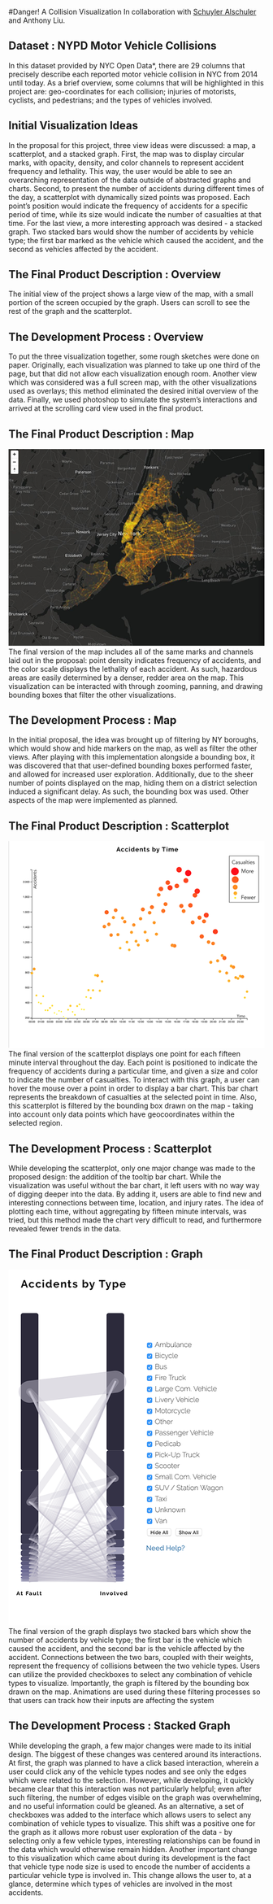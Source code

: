 #Danger! A Collision Visualization
In collaboration with [Schuyler Alschuler](https://github.com/swalschuler) and Anthony Liu.

## Dataset : NYPD Motor Vehicle Collisions
In this dataset provided by NYC Open Data*, there are 29 columns that precisely describe each reported motor vehicle collision in NYC from 2014 until today. As a brief overview, some columns that will be highlighted in this project are: geo-coordinates for each collision; injuries of motorists, cyclists, and pedestrians; and the types of vehicles involved.

## Initial Visualization Ideas
In the proposal for this project, three view ideas were discussed: a map, a scatterplot, and a stacked graph. First, the map was to display circular marks, with opacity, density, and color channels to represent accident frequency and lethality. This way, the user would be able to see an overarching representation of the data outside of abstracted graphs and charts. Second, to present the number of accidents during different times of the day, a scatterplot with dynamically sized points was proposed. Each point’s position would indicate the frequency of accidents for a specific period of time, while its size would indicate the number of casualties at that time. For the last view, a more interesting approach was desired - a stacked graph. Two stacked bars would show the number of accidents by vehicle type; the first bar marked as the vehicle which caused the accident, and the second as vehicles affected by the accident.

## The Final Product Description : Overview
The initial view of the project shows a large view of the map, with a small portion of the screen occupied by the graph. Users can scroll to see the rest of the graph and the scatterplot. 

## The Development Process : Overview
To put the three visualization together, some rough sketches were done on paper. Originally, each visualization was planned to take up one third of the page, but that did not allow each visualization enough room. Another view which was considered was a full screen map, with the other visualizations used as overlays; this method eliminated the desired initial overview of the data. Finally, we used photoshop to simulate the system’s interactions and arrived at the scrolling card view used in the final product.

## The Final Product Description : Map
![NYC Collisions Map](thumbs/map.png)
The final version of the map includes all of the same marks and channels laid out in the proposal: point density indicates frequency of accidents, and the color scale displays the lethality of each accident. As such, hazardous areas are easily determined by a denser, redder area on the map. This visualization can be interacted with through zooming, panning, and drawing bounding boxes that filter the other visualizations. 

## The Development Process : Map
In the initial proposal, the idea was brought up of filtering by NY boroughs, which would show and hide markers on the map, as well as filter the other views. After playing with this implementation alongside a bounding box, it was discovered that that user-defined bounding boxes performed faster, and allowed for increased user exploration. Additionally, due to the sheer number of points displayed on the map, hiding them on a district selection induced a significant delay. As such, the bounding box was used. Other aspects of the map were implemented as planned.

## The Final Product Description : Scatterplot
![NYC Collisions Scatterplot](thumbs/scatter.png)
The final version of the scatterplot displays one point for each fifteen minute interval throughout the day. Each point is positioned to indicate the frequency of accidents during a particular time, and given a size and color to indicate the number of casualties. To interact with this graph, a user can hover the mouse over a point in order to display a bar chart. This bar chart represents the breakdown of casualties at the selected point in time. Also, this scatterplot is filtered by the bounding box drawn on the map - taking into account only data points which have geocoordinates within the selected region.

## The Development Process : Scatterplot
While developing the scatterplot, only one major change was made to the proposed design: the addition of the tooltip bar chart. While the visualization was useful without the bar chart, it left users with no way way of digging deeper into the data. By adding it, users are able to find new and interesting connections between time, location, and injury rates. The idea of plotting each time, without aggregating by fifteen minute intervals, was tried, but this method made the chart very difficult to read, and furthermore revealed fewer trends in the data.

## The Final Product Description : Graph
![NYC Collisions Graph](thumbs/graph.png)
The final version of the graph displays two stacked bars which show the number of accidents by vehicle type; the first bar is the vehicle which caused the accident, and the second bar is the vehicle affected by the accident. Connections between the two bars, coupled with their weights, represent the frequency of collisions between the two vehicle types. Users can utilize the provided checkboxes to select any combination of vehicle types to visualize. Importantly, the graph is filtered by the bounding box drawn on the map. Animations are used during these filtering processes so that users can track how their inputs are affecting the system

## The Development Process : Stacked Graph
While developing the graph, a few major changes were made to its initial design. The biggest of these changes was centered around its interactions. At first, the graph was planned to have a click based interaction, wherein a user could click any of the vehicle types nodes and see only the edges which were related to the selection. However, while developing, it quickly became clear that this interaction was not particularly helpful; even after such filtering, the number of edges visible on the graph was overwhelming, and no useful information could be gleaned. As an alternative, a set of checkboxes was added to the interface which allows users to select any combination of vehicle types to visualize. This shift was a positive one for the graph as it allows more robust user exploration of the data - by selecting only a few vehicle types, interesting relationships can be found in the data which would otherwise remain hidden. Another important change to this visualization which came about during its development is the fact that vehicle type node size is used to encode the number of accidents a particular vehicle type is involved in. This change allows the user to, at a glance, determine which types of vehicles are involved in the most accidents.